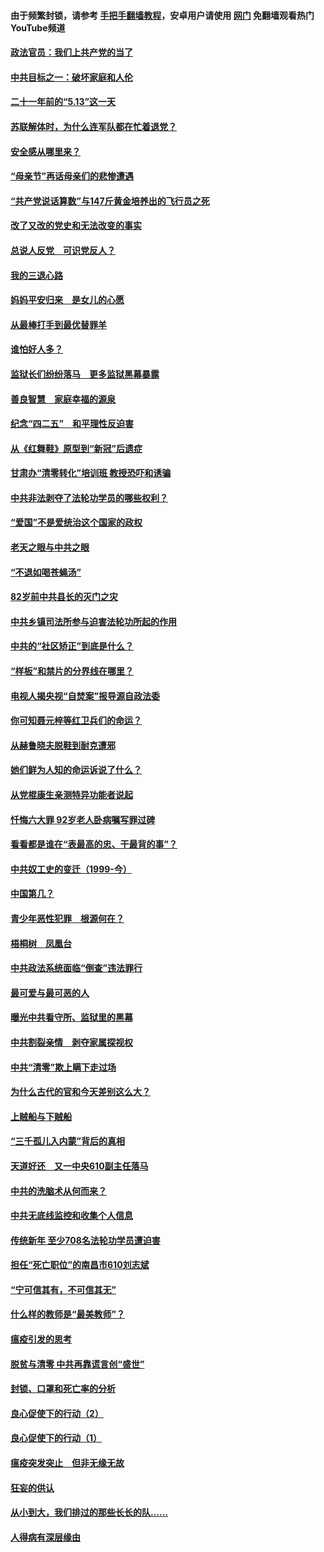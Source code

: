 #### 由于频繁封锁，请参考 [手把手翻墙教程](https://github.com/gfw-breaker/guides/wiki/)，安卓用户请使用 [网门](https://github.com/gfw-breaker/nogfw/blob/master/dl.md?t=05171200) 免翻墙观看热门YouTube频道 

#### [政法官员：我们上共产党的当了](../pages/19/425351.md?t=05171200) 

#### [中共目标之一：破坏家庭和人伦](../pages/19/424454.md?t=05171200) 

#### [二十一年前的“5.13”这一天](../pages/19/424814.md?t=05171200) 

#### [苏联解体时，为什么连军队都在忙着退党？](../pages/19/424335.md?t=05171200) 

#### [安全感从哪里来？](../pages/19/424336.md?t=05171200) 

#### [“母亲节”再话母亲们的悲惨遭遇](../pages/19/424234.md?t=05171200) 

#### [“共产党说话算数”与147斤黄金培养出的飞行员之死](../pages/19/424115.md?t=05171200) 

#### [改了又改的党史和无法改变的事实](../pages/19/424037.md?t=05171200) 

#### [总说人反党　可识党反人？](../pages/19/423820.md?t=05171200) 

#### [我的三退心路](../pages/19/423876.md?t=05171200) 

#### [妈妈平安归来　是女儿的心愿](../pages/19/423947.md?t=05171200) 

#### [从最棒打手到最优替罪羊](../pages/19/423819.md?t=05171200) 

#### [谁怕好人多？](../pages/19/423774.md?t=05171200) 

#### [监狱长们纷纷落马　更多监狱黑幕暴露](../pages/19/423787.md?t=05171200) 

#### [善良智慧　家庭幸福的源泉](../pages/19/423632.md?t=05171200) 

#### [纪念“四二五”　和平理性反迫害](../pages/19/423660.md?t=05171200) 

#### [从《红舞鞋》原型到“新冠”后遗症](../pages/19/423509.md?t=05171200) 

#### [甘肃办“清零转化”培训班 教授恐吓和诱骗](../pages/19/423498.md?t=05171200) 

#### [中共非法剥夺了法轮功学员的哪些权利？](../pages/19/423392.md?t=05171200) 

#### [“爱国”不是爱统治这个国家的政权](../pages/19/423029.md?t=05171200) 

#### [老天之眼与中共之眼](../pages/19/423378.md?t=05171200) 

#### [“不退如喝苍蝇汤”](../pages/19/423287.md?t=05171200) 

#### [82岁前中共县长的灭门之灾](../pages/19/423055.md?t=05171200) 

#### [中共乡镇司法所参与迫害法轮功所起的作用](../pages/19/423064.md?t=05171200) 

#### [中共的“社区矫正”到底是什么？](../pages/19/422870.md?t=05171200) 

#### [“样板”和禁片的分界线在哪里？](../pages/19/422704.md?t=05171200) 

#### [电视人揭央视“自焚案”报导源自政法委](../pages/19/422770.md?t=05171200) 

#### [你可知聂元梓等红卫兵们的命运？](../pages/19/422848.md?t=05171200) 

#### [从赫鲁晓夫脱鞋到耐克遭邪](../pages/19/422826.md?t=05171200) 

#### [她们鲜为人知的命运诉说了什么？](../pages/19/422754.md?t=05171200) 

#### [从党棍康生亲测特异功能者说起](../pages/19/422657.md?t=05171200) 

#### [忏悔六大罪 92岁老人卧病嘱写罪过碑](../pages/19/422750.md?t=05171200) 

#### [看看都是谁在“表最高的忠、干最背的事”？](../pages/19/422703.md?t=05171200) 

#### [中共奴工史的变迁（1999-今）](../pages/19/422656.md?t=05171200) 

#### [中国第几？](../pages/19/422496.md?t=05171200) 

#### [青少年恶性犯罪　根源何在？](../pages/19/422449.md?t=05171200) 

#### [梧桐树　凤凰台](../pages/19/422442.md?t=05171200) 

#### [中共政法系统面临“倒查”违法罪行](../pages/19/422497.md?t=05171200) 

#### [最可爱与最可恶的人](../pages/19/422448.md?t=05171200) 

#### [曝光中共看守所、监狱里的黑幕](../pages/19/422390.md?t=05171200) 

#### [中共割裂亲情　剥夺家属探视权](../pages/19/422364.md?t=05171200) 

#### [中共“清零”欺上瞒下走过场](../pages/19/422306.md?t=05171200) 

#### [为什么古代的官和今天差别这么大？](../pages/19/422228.md?t=05171200) 

#### [上贼船与下贼船](../pages/19/422276.md?t=05171200) 

#### [“三千孤儿入内蒙”背后的真相](../pages/19/422229.md?t=05171200) 

#### [天道好还　又一中央610副主任落马](../pages/19/422155.md?t=05171200) 

#### [中共的洗脑术从何而来？](../pages/19/422154.md?t=05171200) 

#### [中共无底线监控和收集个人信息](../pages/19/422039.md?t=05171200) 

#### [传统新年 至少708名法轮功学员遭迫害](../pages/19/421946.md?t=05171200) 

#### [担任“死亡职位”的南昌市610刘志斌](../pages/19/421957.md?t=05171200) 

#### [“宁可信其有，不可信其无”](../pages/19/421691.md?t=05171200) 

#### [什么样的教师是“最美教师”？](../pages/19/421755.md?t=05171200) 

#### [瘟疫引发的思考](../pages/19/421594.md?t=05171200) 

#### [脱贫与清零 中共再靠谎言创“盛世”](../pages/19/421590.md?t=05171200) 

#### [封锁、口罩和死亡率的分析](../pages/19/421495.md?t=05171200) 

#### [良心促使下的行动（2）](../pages/19/421361.md?t=05171200) 

#### [良心促使下的行动（1）](../pages/19/421302.md?t=05171200) 

#### [瘟疫突发突止　但非无缘无故](../pages/19/421281.md?t=05171200) 

#### [狂妄的供认](../pages/19/421199.md?t=05171200) 

#### [从小到大，我们排过的那些长长的队……](../pages/19/421243.md?t=05171200) 

#### [人得病有深层缘由](../pages/19/420864.md?t=05171200) 

